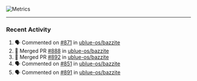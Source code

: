 ![Metrics](https://metrics.lecoq.io/KyleGospo?template=classic&base=header%2C%20activity%2C%20community%2C%20repositories%2C%20metadata&base.indepth=false&base.hireable=false&base.skip=false&config.timezone=America%2FLos_Angeles)

---
### Recent Activity
<!--START_SECTION:activity-->
1. 🗣 Commented on [#871](https://github.com/ublue-os/bazzite/issues/871#issuecomment-2004377794) in [ublue-os/bazzite](https://github.com/ublue-os/bazzite)
2. 🎉 Merged PR [#888](https://github.com/ublue-os/bazzite/pull/888) in [ublue-os/bazzite](https://github.com/ublue-os/bazzite)
3. 🎉 Merged PR [#892](https://github.com/ublue-os/bazzite/pull/892) in [ublue-os/bazzite](https://github.com/ublue-os/bazzite)
4. 🗣 Commented on [#851](https://github.com/ublue-os/bazzite/issues/851#issuecomment-2004194235) in [ublue-os/bazzite](https://github.com/ublue-os/bazzite)
5. 🗣 Commented on [#891](https://github.com/ublue-os/bazzite/issues/891#issuecomment-2002635614) in [ublue-os/bazzite](https://github.com/ublue-os/bazzite)
<!--END_SECTION:activity-->
